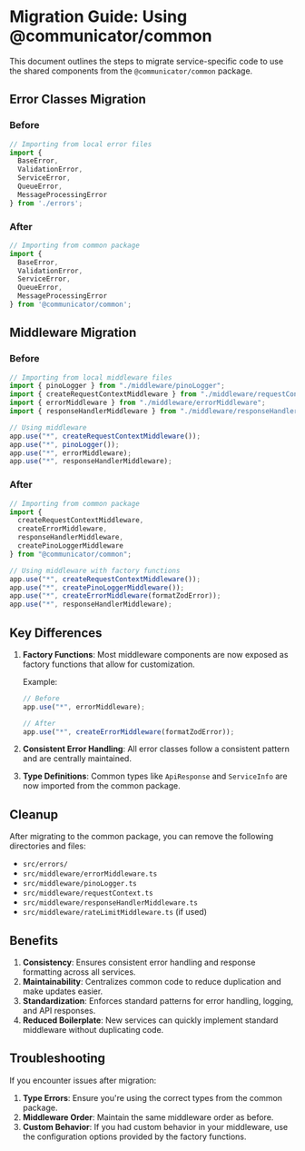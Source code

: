 # Migration Guide: Using @communicator/common

This document outlines the steps to migrate service-specific code to use the shared components from the `@communicator/common` package.

## Error Classes Migration

### Before

```typescript
// Importing from local error files
import {
  BaseError,
  ValidationError,
  ServiceError,
  QueueError,
  MessageProcessingError
} from './errors';
```

### After

```typescript
// Importing from common package
import {
  BaseError,
  ValidationError,
  ServiceError,
  QueueError,
  MessageProcessingError
} from '@communicator/common';
```

## Middleware Migration

### Before

```typescript
// Importing from local middleware files
import { pinoLogger } from "./middleware/pinoLogger";
import { createRequestContextMiddleware } from "./middleware/requestContext";
import { errorMiddleware } from "./middleware/errorMiddleware";
import { responseHandlerMiddleware } from "./middleware/responseHandlerMiddleware";

// Using middleware
app.use("*", createRequestContextMiddleware());
app.use("*", pinoLogger());
app.use("*", errorMiddleware);
app.use("*", responseHandlerMiddleware);
```

### After

```typescript
// Importing from common package
import { 
  createRequestContextMiddleware, 
  createErrorMiddleware, 
  responseHandlerMiddleware, 
  createPinoLoggerMiddleware 
} from "@communicator/common";

// Using middleware with factory functions
app.use("*", createRequestContextMiddleware());
app.use("*", createPinoLoggerMiddleware());
app.use("*", createErrorMiddleware(formatZodError));
app.use("*", responseHandlerMiddleware);
```

## Key Differences

1. **Factory Functions**: Most middleware components are now exposed as factory functions that allow for customization.
   
   Example:
   ```typescript
   // Before
   app.use("*", errorMiddleware);
   
   // After
   app.use("*", createErrorMiddleware(formatZodError));
   ```

2. **Consistent Error Handling**: All error classes follow a consistent pattern and are centrally maintained.

3. **Type Definitions**: Common types like `ApiResponse` and `ServiceInfo` are now imported from the common package.

## Cleanup

After migrating to the common package, you can remove the following directories and files:

- `src/errors/`
- `src/middleware/errorMiddleware.ts`
- `src/middleware/pinoLogger.ts`
- `src/middleware/requestContext.ts`
- `src/middleware/responseHandlerMiddleware.ts`
- `src/middleware/rateLimitMiddleware.ts` (if used)

## Benefits

1. **Consistency**: Ensures consistent error handling and response formatting across all services.
2. **Maintainability**: Centralizes common code to reduce duplication and make updates easier.
3. **Standardization**: Enforces standard patterns for error handling, logging, and API responses.
4. **Reduced Boilerplate**: New services can quickly implement standard middleware without duplicating code.

## Troubleshooting

If you encounter issues after migration:

1. **Type Errors**: Ensure you're using the correct types from the common package.
2. **Middleware Order**: Maintain the same middleware order as before.
3. **Custom Behavior**: If you had custom behavior in your middleware, use the configuration options provided by the factory functions.